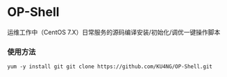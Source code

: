 # OP-Shell
运维工作中（CentOS 7.X）日常服务的源码编译安装/初始化/调优一键操作脚本

### 使用方法

`yum -y install git
git clone https://github.com/KU4NG/OP-Shell.git
` 
